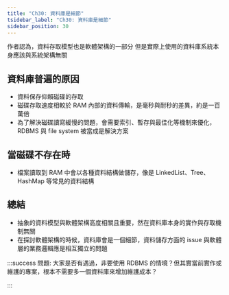 ```yaml
---
title: "Ch30: 資料庫是細節"
tsidebar_label: "Ch30: 資料庫是細節"
sidebar_position: 30
---
```


作者認為，資料存取模型也是軟體架構的一部分
但是實際上使用的資料庫系統本身應該與系統架構無關

## 資料庫普遍的原因

- 資料保存仰賴磁碟的存取
- 磁碟存取速度相較於 RAM 內部的資料傳輸，是毫秒與耐秒的差異，約是一百萬倍
- 為了解決磁碟讀寫緩慢的問題，會需要索引、暫存與最佳化等機制來優化， RDBMS 與 file system 被當成是解決方案

## 當磁碟不存在時

- 檔案讀取到 RAM 中會以各種資料結構做儲存，像是 LinkedList、Tree、HashMap 等常見的資料結構

## 總結

- 抽象的資料模型與軟體架構高度相關且重要，然在資料庫本身的實作與存取機制無關
- 在探討軟體架構的時候，資料庫會是一個細節，資料儲存方面的 issue 與軟體層的業務邏輯應是相互獨立的問題

:::success
問題: 大家是否有遇過，非要使用 RDBMS 的情境？但其實當前實作或維護的專案，根本不需要多一個資料庫來增加維護成本？

:::
